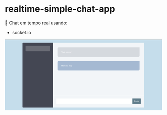 # realtime-simple-chat-app

:dart: Chat em tempo real usando:

- socket.io

![alt text](realtimechat.PNG)
